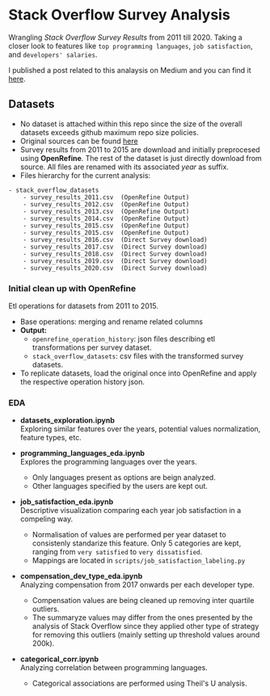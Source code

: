 # Stack Overflow Survey Analysis
Wrangling *Stack Overflow Survey Results* from 2011 till 2020. Taking a closer look to features like `top programming languages`, `job satisfaction`, and `developers' salaries`.  

I published a post related to this analaysis on Medium and you can find it [here](https://medium.com/@ismaelmasharo/10-years-of-stack-overflow-surveys-c8ff3f662b2f).

## Datasets
- No dataset is attached within this repo since the size of the overall datasets exceeds github maximum repo size policies.
- Original sources can be found [here](https://insights.stackoverflow.com/survey/)
- Survey results from 2011 to 2015 are download and initially preprocesed using **OpenRefine**. The rest of the dataset is just directly download from source. All files are renamed with its associated *year* as suffix. 
- Files hierarchy for the current analysis:

```
- stack_overflow_datasets   
    - survey_results_2011.csv  (OpenRefine Output)
    - survey_results_2012.csv  (OpenRefine Output)
    - survey_results_2013.csv  (OpenRefine Output)
    - survey_results_2014.csv  (OpenRefine Output)
    - survey_results_2015.csv  (OpenRefine Output)
    - survey_results_2015.csv  (OpenRefine Output)
    - survey_results_2016.csv  (Direct Survey download)
    - survey_results_2017.csv  (Direct Survey download)
    - survey_results_2018.csv  (Direct Survey download)
    - survey_results_2019.csv  (Direct Survey download)
    - survey_results_2020.csv  (Direct Survey download)
```


### Initial clean up with OpenRefine
Etl operations for datasets from 2011 to 2015.  
- Base operations: merging and rename related columns
- **Output:** 
    - `openrefine_operation_history`: json files describing etl transformations per survey dataset.
    - `stack_overflow_datasets`: csv files with the transformed survey datasets.
- To replicate datasets, load the original once into OpenRefine and apply the respective operation history json.
    

### EDA

* **datasets_exploration.ipynb**  
    Exploring similar features over the years, potential values normalization, feature types, etc.


* **programming_languages_eda.ipynb**  
    Explores the programming languages over the years.
    - Only languages present as options are beign analyzed. 
    - Other languages specified by the users are kept out.


* **job_satisfaction_eda.ipynb**  
    Descriptive visualization comparing each year job satisfaction in a compeling way.  
    - Normalisation of values are performed per year dataset to consistenly standarize this feature. Only 5 categories are kept, ranging from `very satisfied` to `very dissatisfied`. 
    - Mappings are located in `scripts/job_satisfaction_labeling.py`


* **compensation_dev_type_eda.ipynb**  
    Analyzing compensation from 2017 onwards per each developer type.  
    - Compensation values are being cleaned up removing inter quartile outliers. 
    - The summaryze values may differ from the ones presented by the analysis of Stack Overflow since they applied other type of strategy for removing this outliers (mainly setting up threshold values around 200k).


* **categorical_corr.ipynb**  
    Analyzing correlation between programming languages. 
    - Categorical associations are performed using Theil's U analysis. 